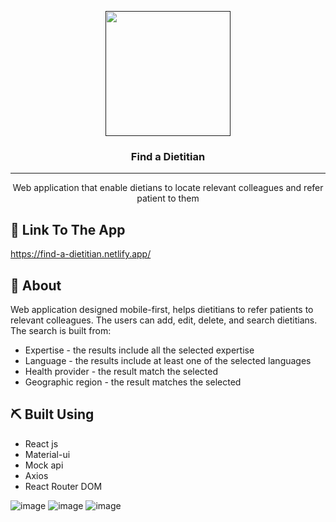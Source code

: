 <p align="center">
  <a href="" rel="noopener">
 <img width=200px height=200px src="https://i.ibb.co/Vj3p5Bv/logo-1.png alt="Project logo"></a>
</p>

<h3 align="center">Find a Dietitian</h3>

---

<p align="center"> Web application that enable dietians to locate relevant colleagues and refer patient to them
    <br> 
</p>

## 🏁 Link To The App <a name = "link"></a>

https://find-a-dietitian.netlify.app/
                                                 
                                                 
## 🧐 About <a name = "about"></a>

Web application designed mobile-first, helps dietitians to refer patients to relevant colleagues.
The users can add, edit, delete, and search dietitians.
The search is built from:                               
- Expertise - the results include all the selected expertise
- Language - the results include at least one of the selected languages
- Health provider - the result match the selected
- Geographic region - the result matches the selected
                             
                             

## ⛏️ Built Using <a name = "built_using"></a>
- React js
- Material-ui 
- Mock api
 - Axios                                       
 - React Router DOM
                                         
                                         
![image](https://user-images.githubusercontent.com/71785633/148281898-44ebfff3-30e5-4741-b499-a6aee6c8f1a8.png)
![image](https://user-images.githubusercontent.com/71785633/148282117-4fabd2cd-fece-4a39-87ec-da14b5c885b8.png)
                                         ![image](https://user-images.githubusercontent.com/71785633/148282290-3d006d89-27ee-4cdf-b618-fdceb668b32d.png)


                                
                                   
                                   
                                         

                                 


                                                             
                                                  
                                                  
                                                                                                    
        
                                                                                                                         
          
                                                
                                                  
     

    
